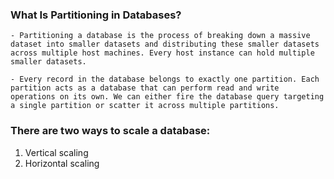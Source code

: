 ### What Is Partitioning in Databases?

~~~hmtl
- Partitioning a database is the process of breaking down a massive dataset into smaller datasets and distributing these smaller datasets across multiple host machines. Every host instance can hold multiple smaller datasets.

- Every record in the database belongs to exactly one partition. Each partition acts as a database that can perform read and write operations on its own. We can either fire the database query targeting a single partition or scatter it across multiple partitions.
~~~

### There are two ways to scale a database:
1. Vertical scaling
2. Horizontal scaling

